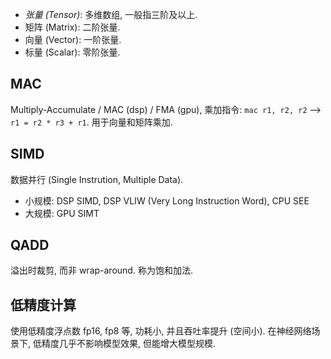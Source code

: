 - *张量 (Tensor)*: 多维数组, 一般指三阶及以上.
- 矩阵 (Matrix): 二阶张量.
- 向量 (Vector): 一阶张量.
- 标量 (Scalar): 零阶张量.

## MAC 

Multiply-Accumulate / MAC (dsp) / FMA (gpu), 乘加指令: `mac r1, r2, r2` --> `r1 = r2 * r3 + r1`.  用于向量和矩阵乘加.

## SIMD 

数据并行 (Single Instrution, Multiple Data). 
- 小规模: DSP SIMD, DSP VLIW (Very Long Instruction Word), CPU SEE 
- 大规模: GPU SIMT


## QADD 

溢出时裁剪, 而非 wrap-around. 称为饱和加法.

## 低精度计算

使用低精度浮点数 fp16, fp8 等, 功耗小, 并且吞吐率提升 (空间小). 在神经网络场景下, 低精度几乎不影响模型效果, 但能增大模型规模.